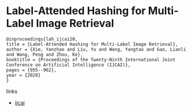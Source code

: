 # Label-Attended Hashing for Multi-Label Image Retrieval

```
@inproceedings{lah_ijcai20,
title = {Label-Attended Hashing for Multi-Label Image Retrieval},
author = {Xie, Yanzhao and Liu, Yu and Wang, Yangtao and Gao, Lianli and Wang, Peng and Zhou, Ke},
booktitle = {Proceedings of the Twenty-Ninth International Joint Conference on Artificial Intelligence (IJCAI)},
pages = {955--962},
year = {2020}
}
```

links
- [ijcai](https://www.ijcai.org/Proceedings/2020/133)
